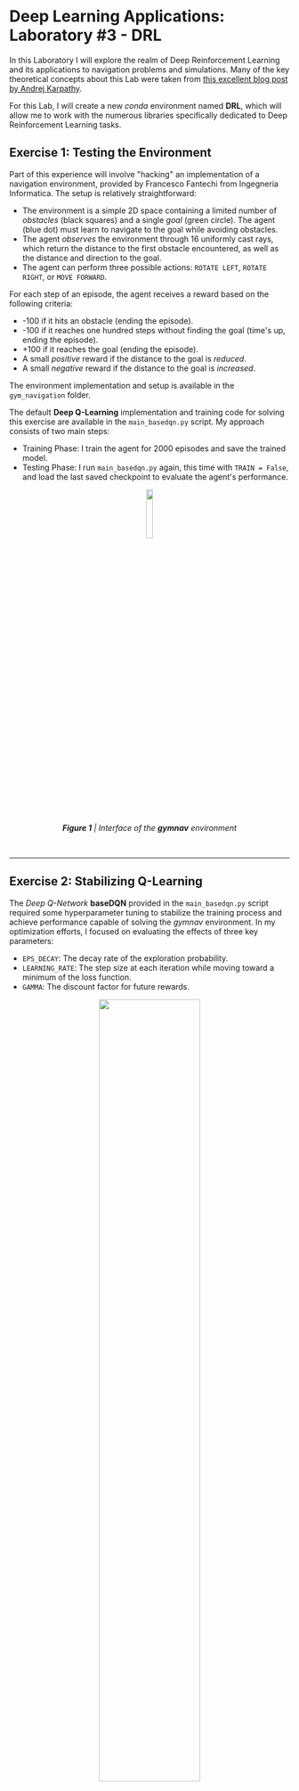 # Deep Learning Applications: Laboratory #3 - DRL

In this Laboratory I will explore the realm of Deep Reinforcement Learning and its applications to navigation problems and simulations. Many of the key theoretical concepts about this Lab were taken from [this excellent blog post by Andrej Karpathy](http://karpathy.github.io/2016/05/31/rl/).

For this Lab, I will create a new *conda* environment named **DRL**, which will allow me to work with the numerous libraries specifically dedicated to Deep Reinforcement Learning tasks.

## Exercise 1: Testing the Environment

Part of this experience will involve "hacking" an implementation of a navigation environment, provided by Francesco Fantechi from Ingegneria Informatica. The setup is relatively straightforward:

+ The environment is a simple 2D space containing a limited number of *obstacles* (black squares) and a single *goal* (green circle). The agent (blue dot) must learn to navigate to the goal while avoiding obstacles.
+ The agent *observes* the environment through 16 uniformly cast rays, which return the distance to the first obstacle encountered, as well as the distance and direction to the goal.
+ The agent can perform three possible actions: `ROTATE LEFT`, `ROTATE RIGHT`, or `MOVE FORWARD`.

For each step of an episode, the agent receives a reward based on the following criteria:
+ -100 if it hits an obstacle (ending the episode).
+ -100 if it reaches one hundred steps without finding the goal (time's up, ending the episode).
+ +100 if it reaches the goal (ending the episode).
+ A small *positive* reward if the distance to the goal is *reduced*.
+ A small *negative* reward if the distance to the goal is *increased*.

The environment implementation and setup is available in the `gym_navigation` folder.

The default **Deep Q-Learning** implementation and training code for solving this exercise are available in the `main_basedqn.py` script. My approach consists of two main steps:
- Training Phase: I train the agent for 2000 episodes and save the trained model.
- Testing Phase: I run `main_basedqn.py` again, this time with `TRAIN = False`, and load the last saved checkpoint to evaluate the agent's performance.

<p float="center" align="center">
  <img src="https://github.com/giovancombo/DeepLearningApps/blob/main/lab3/images/gymnav.png" width="15%">
</p>
<p align="center"><i><b>Figure 1</b> | Interface of the <b>gymnav</b> environment</i></p><br>

---

## Exercise 2: Stabilizing Q-Learning

The *Deep Q-Network* **baseDQN** provided in the `main_basedqn.py` script required some hyperparameter tuning to stabilize the training process and achieve performance capable of solving the *gymnav* environment.  In my optimization efforts, I focused on evaluating the effects of three key parameters:
- `EPS_DECAY`: The decay rate of the exploration probability.
- `LEARNING_RATE`: The step size at each iteration while moving toward a minimum of the loss function.
- `GAMMA`: The discount factor for future rewards.

<p float="center" align="center">
  <img src="https://github.com/giovancombo/DeepLearningApps/blob/main/lab3/images/gymnav_basedqn_eps.png" width="60%">
</p>
<p align="center"><i><b>Figure 2</b> | Comparison between runs on the gymnav environment using <b>baseDQN</b> with different <b>EPS_DECAY</b></i></p>

It appears that the smaller the `EPS_DECAY` value, the better the performance. However, I found it's crucial to be cautious when lowering this hyperparameter too much, because excessively small values can lead to performances that overly favor *exploitation* over *exploration*, potentially causing the agent to become stuck in a particular behavior too soon in the training.

<br><p float="center" align="center">
  <img src="https://github.com/giovancombo/DeepLearningApps/blob/main/lab3/images/gymnav_basedqn_lr.png" width="60%">
</p>
<p align="center"><i><b>Figure 3</b> | Comparison between runs on the gymnav environment using <b>baseDQN</b> with different <b>LEARNING_RATE</b></i></p>

We observe optimal performance for `LEARNING_RATE` in the range of 0.01 to 0.001, where the model effectively balances learning speed and stability. Learning Rates below 0.0001 lead to training failure, as the weight updates become too small for effective learning.

<br><p float="center" align="center">
  <img src="https://github.com/giovancombo/DeepLearningApps/blob/main/lab3/images/gymnav_basedqn_gamma.png" width="60%">
</p>
<p align="center"><i><b>Figure 4</b> | Comparison between runs on the gymnav environment using <b>baseDQN</b> with different <b>GAMMA</b></i></p>

There is consistent performance across a wide range of `GAMMA` values, from 0.9 to 0.9999. This stability suggests that both short-term and long-term strategies are equally effective in achieving the navigation goal.

<br><p float="center" align="center">
  <img src="https://github.com/giovancombo/DeepLearningApps/blob/main/lab3/images/gymnav_basedqn.png" width="60%">
</p>
<p align="center"><i><b>Figure 5</b> | Best runs on the gymnav environment using <b>baseDQN</b></i></p>

Setting `render = 'human'` enables a qualitative evaluation of the agent's navigation improvement. Over multiple runs, I observed the following patterns:
- During the initial phase of training (the first 300-400 episodes), the agent often wanders randomly in the environment.
- Usually, the agent begins to reach the goal more frequently, achieving a positive running average score.
- Despite there are clear improvements, the agent's performance remains inconsistent: it can successfully reach the goal for several consecutive episodes, and then begin to fluctuate or move in the opposite direction of the goal in subsequent episodes.
- Often, the agent collides with walls or obstacles without attempting to change direction, even immediately after spawning. In some instances, the agent navigates to the goal but stops just short of reaching it, then changes direction.

---

## Exercise 3: Going Deeper

### Exercise 3.1: Solving the environment with REINFORCE

**REINFORCE** is one of the pioneering Policy Gradient algorithms in DRL. Given its simplicity, I decided to utilize not only professor Bagdanov's implementation, available in the `baseREINFORCE.py` script, but also to develop my own version, inspired by a tutorial, which I've implemented in the `myREINFORCE.py` script. To facilitate experimentation, I created a `main_reinforce.py` script that allows for launching runs using either implementation.

<p float="center" align="center">
  <img src="https://github.com/giovancombo/DeepLearningApps/blob/main/lab3/images/gymnav_reinforce.png" width="60%">
</p>
<p align="center"><i><b>Figure 6</b> | Best runs on the gymnav environment using <b>baseREINFORCE</b></i></p>

After conducting multiple runs using REINFORCE in the Navigation environment, I observed an unexpected behavior pattern in the agents. After some first episodes in which agents struggled to reach the goal, but their movements across the map maintained at least a logical pattern, agents adopted a peculiar strategy involving circular movements. This behavior allowed them to balance their total episode reward without incurring significant losses: by moving in circles, agents alternated between slightly negative rewards when moving away from the goal, and slightly positive rewards when moving towards the goal. This kind of strategy is sub-optimal for the agent, but it represents a form of *mode collapse*, where the agent becomes trapped in a local minimum of the reward function. This behavior prevents the agent from learning the correct policy for consistently succeeding in each episode.

Another notable behavior is the strong dependence of episode outcomes on the initial policy initialization. Cases where the agent radically changes its direction to actively go towards the goal are rare. To address this, I experimented with several modifications on the environment reward system, as a hint in the exercise suggested that the *gymnav* environment suffered from a design flaw, which was causing issues when using REINFORCE:
- In the `gym_navigation/envs/navigation_track.py` script, modifying `FORWARD_REWARD` from 2 to -0.1 (from slightly positive to slightly negative).
- In the `gym_navigation/envs/navigation_goal.py` script, modifying `BACKWARD_REWARD` from -1 to -2.5.
- In the `gym_navigation/enums/action.py` script, removing the *linear shift* from the rotation actions, as every slight rotation would result in a very little positive reward.

However, removing the *linear shift* from the rotation actions resulted in an agent that moved through the environment in a jerky manner, without any improvement in performance. This modification, while altering the agent's movement pattern, failed to address the underlying issues or enhance the navigation capabilities.

Modifying the reward system for getting closer to or further from the goal only slightly improved performance. The agent remained inconsistent, often alternating between successfully reaching the goal and demonstrating inability to maintain a clear policy.

The hyperparameter tuning for REINFORCE focused on `LEARNING_RATE` and `GAMMA`. I could observed that optimal values of `GAMMA` range between 0.8 and 0.99 (*Figure 6*), however an important trend emerged with lower gamma values: the agent achieved positive scores but rarely reached the goal. Instead, it developed a strategy of rotating in circles, allowing the episode to time out. This behavior maximized short-term rewards without achieving the actual objective.

<p float="center" align="center">
  <img src="https://github.com/giovancombo/DeepLearningApps/blob/main/lab3/images/gymnav_confronto.png" width="60%">
</p>
<p align="center"><i><b>Figure 7</b> | Comparison between runs on the gymnav environment using <b>baseREINFORCE</b> and <b>baseDQN</b></i></p>

*Figure 7* demonstrates how Deep Q-Learning achieves better performances than REINFORCE in the *gymnav* task. This superiority can be attributed to DQL's ability to learn from past experiences, leading to faster and more stable learning. The *epsilon-greedy* strategy and directly learning an *action-value function* are features that provide a more long-term stable learning compared to REINFORCE's policy gradient approach.

---
### Exercise 3.2: Solving another environment

After working with the custom *gymnav* environment, it is now time to explore some of the environments available in the [Gymnasium](https://gymnasium.farama.org/) framework, which offers a consistent interface to a broad range of Reinforcement Learning environments, making it an ideal platform for comparative studies.

In this section, I will perform a comparative analysis of the REINFORCE and Deep Q-Learning algorithms' performances in solving two of the most popular OpenAI Gymnasium environments: [Lunar Lander-v2](https://gymnasium.farama.org/environments/box2d/lunar_lander/) and [CartPole-v1](https://gymnasium.farama.org/environments/classic_control/cart_pole/).

#### LunarLander-v2



#### CartPole-v1


**REINFORCE on Lander**

And finally, the Deep Q-Learning technique.

**DQN on Lander**

To complete the experience, let's try to solve also the CartPole environment.

**REINFORCE and DQN on CartPole**

---
### Exercise 3.3: Advanced techniques 

The `REINFORCE` and Q-Learning approaches, though venerable, are not even close to the state-of-the-art. Nowadays, one of the most powerful approaches for solving DRL environments is [Proximal Policy Optimization (PPO)](https://arxiv.org/abs/1707.06347).

Curious about its implementation, I decided to use [this off-the-shelf implementation of PPO]() to solve the Lunar Lander environment and compare my results with those of Q-Learning and REINFORCE.

PPO uses the Actor-Critic approach for the agent. This means that it uses two models, one called the Actor and the other called Critic. The Actor model performs the task of learning what action to take under a particular observed state of the environment. In the LunarLander case, it takes eight values list of the game as input which represents the current state of our rocket and gives a particular action what engine to fire as output.
